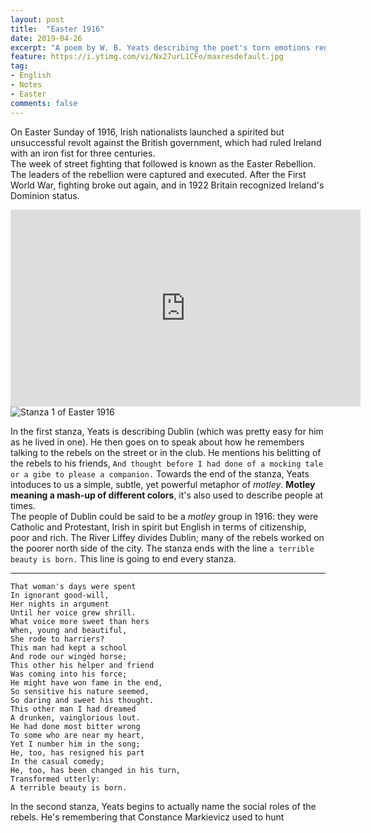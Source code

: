 ```yaml
---
layout: post
title:  "Easter 1916"
date: 2019-04-26
excerpt: "A poem by W. B. Yeats describing the poet's torn emotions regarding the events of the Easter Rising staged in Ireland against British rule on Easter Monday, April 24, 1916. The uprising was unsuccessful, and most of the Irish republican leaders involved were executed for treason."
feature: https://i.ytimg.com/vi/Nx27urL1CFo/maxresdefault.jpg
tag:
- English
- Notes
- Easter
comments: false
---
```


On Easter Sunday of 1916, Irish nationalists launched a spirited but unsuccessful revolt against the British government, which had ruled Ireland with an iron fist for three centuries.  
The week of street fighting that followed is known as the Easter Rebellion. The leaders of the rebellion were captured and executed. After the First World War, fighting broke out again, and in 1922 Britain recognized Ireland's Dominion status.

<iframe width="560" height="315" src="https://www.youtube.com/embed/VLt_OuzW9n0" frameborder="0" allow="accelerometer; autoplay; encrypted-media; gyroscope; picture-in-picture"> </iframe>

<img src="https://dwarf.pro/site/assets\img\Easter 1916\Stanza 1 - Easter 1916.png" alt="Stanza 1 of Easter 1916">

In the first stanza, Yeats is describing Dublin (which was pretty easy for him as he lived in one). He then goes on to speak about how he remembers talking to the rebels on the street or in the club. He mentions his belitting of the rebels to his friends, `And thought before I had done of a mocking tale or a gibe to please a companion.` Towards the end of the stanza, Yeats intoduces to us a simple, subtle, yet powerful metaphor of *motley*. **Motley meaning a mash-up of different colors**, it's also used to describe people at times.  
The people of Dublin could be said to be a *motley* group in 1916: they were Catholic and Protestant, Irish in spirit but English in terms of citizenship, poor and rich. The River Liffey divides Dublin; many of the rebels worked on the poorer north side of the city. The stanza ends with the line `a terrible beauty is born.` This line is going to end every stanza.

---

    That woman's days were spent
    In ignorant good-will,
    Her nights in argument
    Until her voice grew shrill.
    What voice more sweet than hers
    When, young and beautiful,
    She rode to harriers?
    This man had kept a school
    And rode our wingèd horse;
    This other his helper and friend
    Was coming into his force;
    He might have won fame in the end,
    So sensitive his nature seemed,
    So daring and sweet his thought.
    This other man I had dreamed
    A drunken, vainglorious lout.
    He had done most bitter wrong
    To some who are near my heart,
    Yet I number him in the song;
    He, too, has resigned his part
    In the casual comedy;
    He, too, has been changed in his turn,
    Transformed utterly:
    A terrible beauty is born.

In the second stanza, Yeats begins to actually name the social roles of the rebels. He's remembering that Constance Markievicz used to hunt 